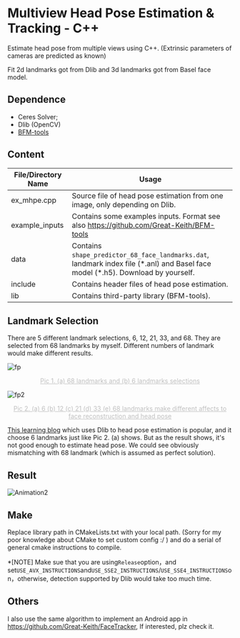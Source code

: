 # Multiview Head Pose Estimation & Tracking - C++

Estimate head pose from multiple views using C++.
(Extrinsic parameters of cameras are predicted as known)

Fit 2d landmarks got from Dlib and 3d landmarks got from Basel face model.


## Dependence

* Ceres Solver;
* Dlib (OpenCV)
* [BFM-tools](https://github.com/Great-Keith/BFM-tools) 



## Content

| File/Directory Name    | Usage                                                        |
| ---------------------- | ------------------------------------------------------------ |
| ex_mhpe.cpp            | Source file of head pose estimation from one image, only depending on Dlib. |
| example_inputs         | Contains some examples inputs. Format see also https://github.com/Great-Keith/BFM-tools |
| data                   | Contains `shape_predictor_68_face_landmarks.dat`, landmark index file (*.anl) and Basel face model (\*.h5). Download by yourself. |
| include                | Contains header files of head pose estimation.               |
| lib                    | Contains third-party library (BFM-tools).                    |



## Landmark Selection

There are 5 different landmark selections, 6, 12, 21, 33, and 68. They are selected from 68 landmarks by myself. Different numbers of landmark would make different results.

![fp](.\assets\fp.jpg)

<center style="font-size:14px;color:#C0C0C0;text-decoration:underline">Pic 1. (a) 68 landmarks and (b) 6 landmarks selections </center> 

![fp2](.\assets\fp2.jpg)

<center style="font-size:14px;color:#C0C0C0;text-decoration:underline">Pic 2. (a) 6 (b) 12 (c) 21 (d) 33 (e) 68 landmarks make different affects to face reconstruction and head pose </center> 

[This learning blog](<https://www.learnopencv.com/head-pose-estimation-using-opencv-and-dlib/>) which uses Dlib to head pose estimation is popular, and it choose 6 landmarks just like Pic 2. (a) shows. But as the result shows, it's not good enough to estimate head pose. We could see obviously mismatching with 68 landmark (which is assumed as perfect solution).



## Result

![Animation2](.\assets\Animation2.gif)



## Make

Replace library path in CMakeLists.txt with your local path. (Sorry for my poor knowledge about CMake to set custom config :/ ) and do a serial of general cmake instructions to compile.

*[NOTE] Make sue that you are using`Release`option，and set`USE_AVX_INSTRUCTIONS`and`USE_SSE2_INSTRUCTIONS`/`USE_SSE4_INSTRUCTIONS`on，otherwise, detection supported by Dlib would take too much time.



## Others

I also use the same algorithm to implement an Android app in <https://github.com/Great-Keith/FaceTracker>, If interested, plz check it.



